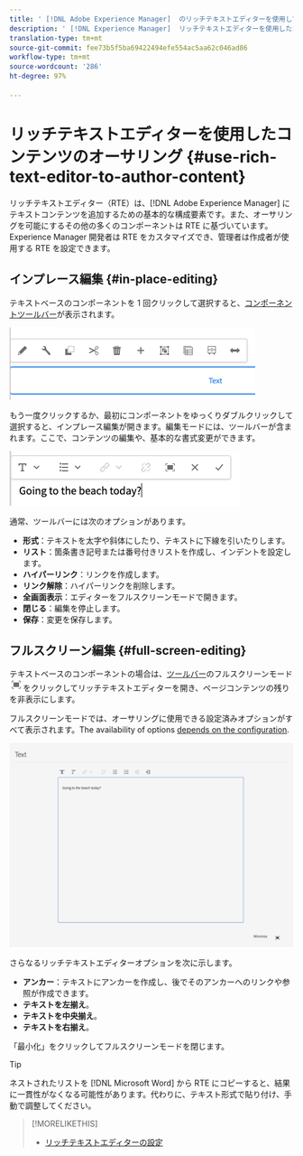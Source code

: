 ```yaml
---
title: ' [!DNL Adobe Experience Manager]  のリッチテキストエディターを使用して、コンテンツを作成します。'
description: ' [!DNL Experience Manager]  リッチテキストエディターを使用したコンテンツのオーサリング'
translation-type: tm+mt
source-git-commit: fee73b5f5ba69422494efe554ac5aa62c046ad86
workflow-type: tm+mt
source-wordcount: '286'
ht-degree: 97%

---
```



# リッチテキストエディターを使用したコンテンツのオーサリング {#use-rich-text-editor-to-author-content}

リッチテキストエディター（RTE）は、[!DNL Adobe Experience Manager] にテキストコンテンツを追加するための基本的な構成要素です。また、オーサリングを可能にするその他の多くのコンポーネントは RTE に基づいています。Experience Manager 開発者は RTE をカスタマイズでき、管理者は作成者が使用する RTE を設定できます。

## インプレース編集 {#in-place-editing}

テキストベースのコンポーネントを 1 回クリックして選択すると、[コンポーネントツールバー](/help/sites-cloud/authoring/fundamentals/editing-content.md#component-toolbar)が表示されます。

![コンポーネントツールバー](/help/sites-cloud/authoring/assets/editing-component-toolbar.png)

もう一度クリックするか、最初にコンポーネントをゆっくりダブルクリックして選択すると、インプレース編集が開きます。編集モードには、ツールバーが含まれます。ここで、コンテンツの編集や、基本的な書式変更ができます。

![RTE を使用したインプレース編集](/help/sites-cloud/authoring/assets/rte-in-place-editing.png)

通常、ツールバーには次のオプションがあります。

* **形式**：テキストを太字や斜体にしたり、テキストに下線を引いたりします。
* **リスト**：箇条書き記号または番号付きリストを作成し、インデントを設定します。
* **ハイパーリンク**：リンクを作成します。
* **リンク解除**：ハイパーリンクを削除します。
* **全画面表示**：エディターをフルスクリーンモードで開きます。
* **閉じる**：編集を停止します。
* **保存**：変更を保存します。

## フルスクリーン編集 {#full-screen-editing}

テキストベースのコンポーネントの場合は、[ツールバー](/help/sites-cloud/authoring/fundamentals/editing-content.md#component-toolbar)のフルスクリーンモード ![RTE 全画面表示ボタン](/help/sites-cloud/authoring/assets/editing-full-screen.png)をクリックしてリッチテキストエディターを開き、ページコンテンツの残りを非表示にします。

フルスクリーンモードでは、オーサリングに使用できる設定済みオプションがすべて表示されます。The availability of options [depends on the configuration](/help/implementing/developing/extending/rich-text-editor.md).

![フルスクリーンモードの RTE](/help/sites-cloud/authoring/assets/rte-full-screen.png)

さらなるリッチテキストエディターオプションを次に示します。

* **アンカー**：テキストにアンカーを作成し、後でそのアンカーへのリンクや参照が作成できます。
* **テキストを左揃え**。
* **テキストを中央揃え**。
* **テキストを右揃え**。

「最小化」をクリックしてフルスクリーンモードを閉じます。

>[!TIP]
>
>ネストされたリストを [!DNL Microsoft Word] から RTE にコピーすると、結果に一貫性がなくなる可能性があります。代わりに、テキスト形式で貼り付け、手動で調整してください。

>[!MORELIKETHIS]
>
>* [リッチテキストエディターの設定](/help/implementing/developing/extending/rich-text-editor.md)

